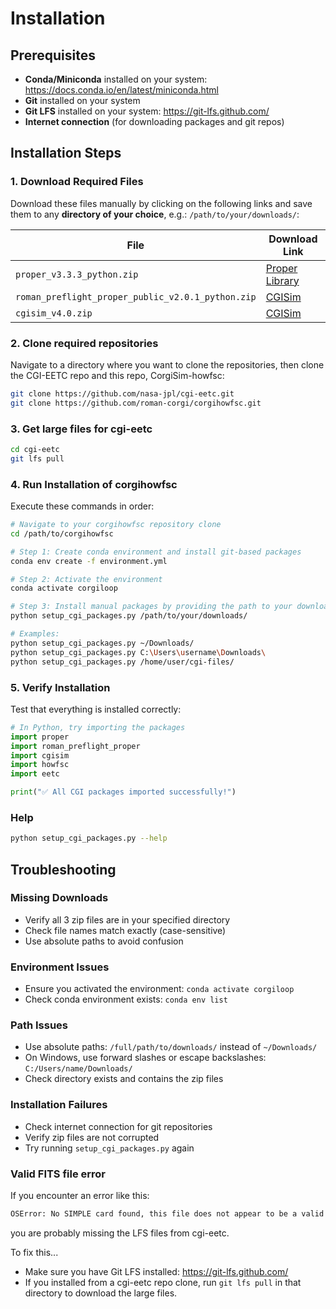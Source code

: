 # Installation

## Prerequisites

- **Conda/Miniconda** installed on your system: https://docs.conda.io/en/latest/miniconda.html
- **Git** installed on your system
- **Git LFS** installed on your system: https://git-lfs.github.com/
- **Internet connection** (for downloading packages and git repos)

## Installation Steps

### 1. Download Required Files

Download these files manually by clicking on the following links and save them to any **directory of your choice**, e.g.: `/path/to/your/downloads/`:

| File | Download Link                                                                                             |
|------|-----------------------------------------------------------------------------------------------------------|
| `proper_v3.3.3_python.zip` | [Proper Library](https://sourceforge.net/projects/proper-library/files/proper_v3.3.3_python.zip/download) |
| `roman_preflight_proper_public_v2.0.1_python.zip` | [CGISim](https://sourceforge.net/projects/cgisim/files/roman_preflight_proper_public_v2.0.1_python.zip/download)                                                        |
| `cgisim_v4.0.zip` | [CGISim](https://sourceforge.net/projects/cgisim/files/cgisim_v4.0.zip/download)                                                        |

### 2. Clone required repositories

Navigate to a directory where you want to clone the repositories, then clone the CGI-EETC repo and this repo, CorgiSim-howfsc:

```bash
git clone https://github.com/nasa-jpl/cgi-eetc.git
git clone https://github.com/roman-corgi/corgihowfsc.git
````

### 3. Get large files for cgi-eetc

```bash
cd cgi-eetc
git lfs pull
```

### 4. Run Installation of corgihowfsc

Execute these commands in order:

```bash
# Navigate to your corgihowfsc repository clone
cd /path/to/corgihowfsc

# Step 1: Create conda environment and install git-based packages
conda env create -f environment.yml

# Step 2: Activate the environment
conda activate corgiloop

# Step 3: Install manual packages by providing the path to your downloads
python setup_cgi_packages.py /path/to/your/downloads/

# Examples:
python setup_cgi_packages.py ~/Downloads/
python setup_cgi_packages.py C:\Users\username\Downloads\
python setup_cgi_packages.py /home/user/cgi-files/
```

### 5. Verify Installation

Test that everything is installed correctly:

```python
# In Python, try importing the packages
import proper
import roman_preflight_proper
import cgisim
import howfsc
import eetc

print("✅ All CGI packages imported successfully!")
```

### Help
```bash
python setup_cgi_packages.py --help
```

## Troubleshooting

### Missing Downloads
- Verify all 3 zip files are in your specified directory
- Check file names match exactly (case-sensitive)
- Use absolute paths to avoid confusion

### Environment Issues
- Ensure you activated the environment: `conda activate corgiloop`
- Check conda environment exists: `conda env list`

### Path Issues
- Use absolute paths: `/full/path/to/downloads/` instead of `~/Downloads/`
- On Windows, use forward slashes or escape backslashes: `C:/Users/name/Downloads/`
- Check directory exists and contains the zip files

### Installation Failures
- Check internet connection for git repositories
- Verify zip files are not corrupted
- Try running `setup_cgi_packages.py` again

### Valid FITS file error
If you encounter an error like this:
```bash
OSError: No SIMPLE card found, this file does not appear to be a valid FITS file. If this is really a FITS file, try with ignore_missing_simple=True
```
you are probably missing the LFS files from cgi-eetc.

To fix this...
- Make sure you have Git LFS installed: https://git-lfs.github.com/
- If you installed from a cgi-eetc repo clone, run `git lfs pull` in that directory to download the large files.
